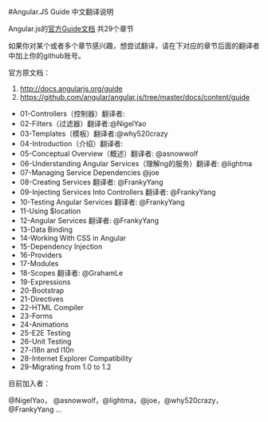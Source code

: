 #Angular.JS Guide 中文翻译说明

Angular.js的[官方Guide文档](http://docs.angularjs.org/guide) 共29个章节

如果你对某个或者多个章节感兴趣，想尝试翻译，请在下对应的章节后面的翻译者中加上你的github账号。

官方原文档：

1. http://docs.angularjs.org/guide
1. https://github.com/angular/angular.js/tree/master/docs/content/guide


* 01-Controllers（控制器）翻译者:
* 02-Filters（过滤器）翻译者:@NigelYao
* 03-Templates（模板）翻译者:@why520crazy
* 04-Introduction（介绍）翻译者:
* 05-Conceptual Overview（概述）翻译者: @asnowwolf
* 06-Understanding Angular Services（理解ng的服务）翻译者: @lightma
* 07-Managing Service Dependencies @joe
* 08-Creating Services 翻译者: @FrankyYang
* 09-Injecting Services Into Controllers 翻译者: @FrankyYang
* 10-Testing Angular Services 翻译者: @FrankyYang
* 11-Using $location
* 12-Angular Services 翻译者: @FrankyYang
* 13-Data Binding
* 14-Working With CSS in Angular
* 15-Dependency Injection
* 16-Providers
* 17-Modules
* 18-Scopes 翻译者: @GrahamLe
* 19-Expressions
* 20-Bootstrap
* 21-Directives
* 22-HTML Compiler
* 23-Forms
* 24-Animations
* 25-E2E Testing
* 26-Unit Testing
* 27-i18n and l10n
* 28-Internet Explorer Compatibility
* 29-Migrating from 1.0 to 1.2

目前加入者：

@NigelYao， @asnowwolf，@lightma，@joe，@why520crazy，@FrankyYang ...
